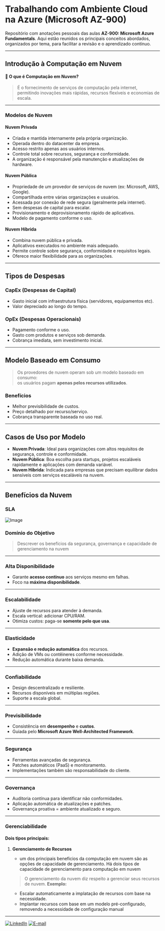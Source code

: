 # Trabalhando com Ambiente Cloud  na Azure (Microsoft AZ-900)

Repositório com anotações pessoais das aulas **AZ-900: Microsoft Azure Fundamentals**. Aqui estão reunidos os principais conceitos abordados, organizados por tema, para facilitar a revisão e o aprendizado contínuo.

---

##  Introdução à Computação em Nuvem

#### 🔹 O que é Computação em Nuvem?
> É o fornecimento de serviços de computação pela internet, permitindo inovações mais rápidas, recursos flexíveis e economias de escala.

---

###  Modelos de Nuvem

####  Nuvem Privada
- Criada e mantida internamente pela própria organização.
- Operada dentro do datacenter da empresa.
- Acesso restrito apenas aos usuários internos.
- Controle total sobre recursos, segurança e conformidade.
- A organização é responsável pela manutenção e atualizações de hardware.

#### Nuvem Pública
- Propriedade de um provedor de serviços de nuvem (ex: Microsoft, AWS, Google).
- Compartilhada entre várias organizações e usuários.
- Acessada por conexão de rede segura (geralmente pela internet).
- Sem despesas de capital para escalar.
- Provisionamento e deprovisionamento rápido de aplicativos.
- Modelo de pagamento conforme o uso.

#### Nuvem Híbrida
- Combina nuvem pública e privada.
- Aplicativos executados no ambiente mais adequado.
- Permite controle sobre segurança, conformidade e requisitos legais.
- Oferece maior flexibilidade para as organizações.

---
 
##  Tipos de Despesas

###  CapEx (Despesas de Capital)
- Gasto inicial com infraestrutura física (servidores, equipamentos etc).
- Valor depreciado ao longo do tempo.

###  OpEx (Despesas Operacionais)
- Pagamento conforme o uso.
- Gasto com produtos e serviços sob demanda.
- Cobrança imediata, sem investimento inicial.

---

##  Modelo Baseado em Consumo

> Os provedores de nuvem operam sob um modelo baseado em consumo:  
> os usuários pagam **apenas pelos recursos utilizados**.

###  Benefícios
- Melhor previsibilidade de custos.
- Preço detalhado por recurso/serviço.
- Cobrança transparente baseada no uso real.

---

##  Casos de Uso por Modelo

- **Nuvem Privada**: Ideal para organizações com altos requisitos de segurança, controle e conformidade.
- **Nuvem Pública**: Boa escolha para startups, projetos escaláveis rapidamente e aplicações com demanda variável.
- **Nuvem Híbrida**: Indicada para empresas que precisam equilibrar dados sensíveis com serviços escaláveis na nuvem.

---
## Benefícios da Nuvem

### SLA
![Image](https://github.com/user-attachments/assets/e83fee5e-0b89-418c-b569-e42adf35f530)

### Domínio do Objetivo

> Descrever os benefícios da segurança, governança e capacidade de gerenciamento na nuvem

---

### Alta Disponibilidade
- Garante **acesso contínuo** aos serviços mesmo em falhas.
- Foco na **máxima disponibilidade**.

---

###  Escalabilidade
- Ajuste de recursos para atender à demanda.
- Escala vertical: adicionar CPU/RAM.
- Otimiza custos: paga-se **somente pelo que usa**.

---

### Elasticidade
- **Expansão e redução automática** dos recursos.
- Adição de VMs ou contêineres conforme necessidade.
- Redução automática durante baixa demanda.

---

### Confiabilidade
- Design descentralizado e resiliente.
- Recursos disponíveis em múltiplas regiões.
- Suporte a escala global.

---

### Previsibilidade
- Consistência em **desempenho** e **custos**.
- Guiada pelo **Microsoft Azure Well-Architected Framework**.

---

### Segurança
- Ferramentas avançadas de segurança.
- Patches automáticos (PaaS) e monitoramento.
- Implementações também são responsabilidade do cliente.

---

### Governança
- Auditoria contínua para identificar não conformidades.
- Aplicação automática de atualizações e patches.
- Governança proativa = ambiente atualizado e seguro.

---

###  Gerenciabilidade

#### Dois tipos principais:

1. **Gerenciamento de Recursos**
   - um dos principais beneficios da computação em nuvem são as opções de capacidade de gerenciamento. Há dois tipos de capacidade de gerenciamento para computação em nuvem

   > O gerenciamento da nuvem diz respeito a gerenciar seus recursos de nuvem. 
**Exemplo:**
   - Escalar automaticamente a implatação de recursos com base na necessidade.
   - Implantar recursos com base em um modelo pré-configurado, removendo a necessidade de configuração manual
---


[![LinkedIn](https://img.shields.io/badge/LinkedIn-FFC0CB?style=for-the-badge&logo=linkedin&logoColor=white)](https://www.linkedin.com/in/marielle-santos-3abb14275/)
[![E-mail](https://img.shields.io/badge/-Email-FFC0CB?style=for-the-badge&logo=microsoft-outlook&logoColor=white)](mailto:mariellesantos96@hotmail.com)


